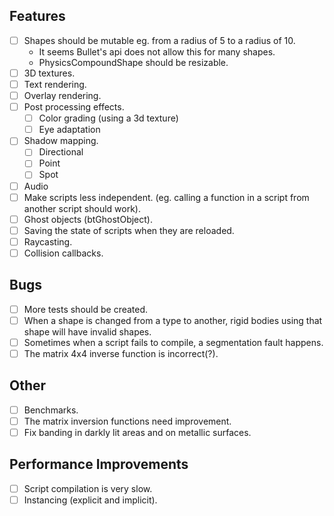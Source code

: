 ## Features
- [ ] Shapes should be mutable eg. from a radius of 5 to a radius of 10.
    * It seems Bullet's api does not allow this for many shapes.
    * PhysicsCompoundShape should be resizable.
- [ ] 3D textures.
- [ ] Text rendering.
- [ ] Overlay rendering.
- [ ] Post processing effects.
    - [ ] Color grading (using a 3d texture)
    - [ ] Eye adaptation
- [ ] Shadow mapping.
    - [ ] Directional
    - [ ] Point
    - [ ] Spot
- [ ] Audio
- [ ] Make scripts less independent. (eg. calling a function in a script from another script should work).
- [ ] Ghost objects (btGhostObject).
- [ ] Saving the state of scripts when they are reloaded.
- [ ] Raycasting.
- [ ] Collision callbacks.

## Bugs
- [ ] More tests should be created.
- [ ] When a shape is changed from a type to another, rigid bodies using that shape will have invalid shapes.
- [ ] Sometimes when a script fails to compile, a segmentation fault happens.
- [ ] The matrix 4x4 inverse function is incorrect(?).

## Other
- [ ] Benchmarks.
- [ ] The matrix inversion functions need improvement.
- [ ] Fix banding in darkly lit areas and on metallic surfaces.

## Performance Improvements
- [ ] Script compilation is very slow.
- [ ] Instancing (explicit and implicit).

